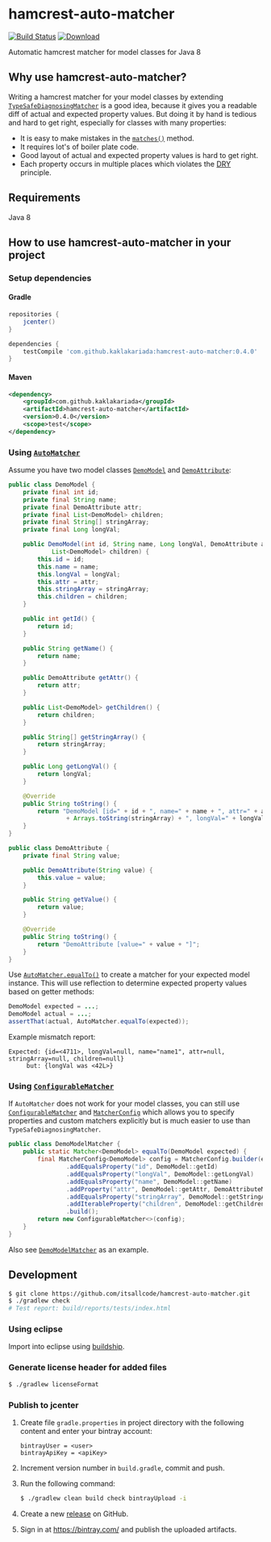 # hamcrest-auto-matcher

[![Build Status](https://travis-ci.org/itsallcode/hamcrest-auto-matcher.svg?branch=master)](https://travis-ci.org/itsallcode/hamcrest-auto-matcher)
[![Download](https://api.bintray.com/packages/kaklakariada/maven/hamcrest-auto-matcher/images/download.svg)](https://bintray.com/kaklakariada/maven/hamcrest-auto-matcher/_latestVersion)

Automatic hamcrest matcher for model classes for Java 8

## Why use hamcrest-auto-matcher?

Writing a hamcrest matcher for your model classes by extending [`TypeSafeDiagnosingMatcher`](http://hamcrest.org/JavaHamcrest/javadoc/1.3/org/hamcrest/TypeSafeDiagnosingMatcher.html) is a good idea, because it gives you a readable diff of actual and expected property values. But doing it by hand is tedious and hard to get right, especially for classes with many properties:
* It is easy to make mistakes in the [`matches()`](http://hamcrest.org/JavaHamcrest/javadoc/1.3/org/hamcrest/TypeSafeDiagnosingMatcher.html#matches%28java.lang.Object%29) method.
* It requires lot's of boiler plate code.
* Good layout of actual and expected property values is hard to get right.
* Each property occurs in multiple places which violates the [DRY](https://en.wikipedia.org/wiki/Don't_repeat_yourself) principle.

## Requirements

Java 8

## How to use hamcrest-auto-matcher in your project

### Setup dependencies

#### Gradle
```groovy
repositories {
    jcenter()
}

dependencies {
    testCompile 'com.github.kaklakariada:hamcrest-auto-matcher:0.4.0'
}
```

#### Maven
```xml
<dependency>
    <groupId>com.github.kaklakariada</groupId>
    <artifactId>hamcrest-auto-matcher</artifactId>
    <version>0.4.0</version>
    <scope>test</scope>
</dependency>
```

### Using [`AutoMatcher`](src/main/java/com/github/hamstercommunity/matcher/auto/AutoMatcher.java)

Assume you have two model classes [`DemoModel`](src/test/java/com/github/hamstercommunity/matcher/model/DemoModel.java) and [`DemoAttribute`](src/test/java/com/github/hamstercommunity/matcher/model/DemoAttribute.java):

```java
public class DemoModel {
    private final int id;
    private final String name;
    private final DemoAttribute attr;
    private final List<DemoModel> children;
    private final String[] stringArray;
    private final Long longVal;

    public DemoModel(int id, String name, Long longVal, DemoAttribute attr, String[] stringArray,
            List<DemoModel> children) {
        this.id = id;
        this.name = name;
        this.longVal = longVal;
        this.attr = attr;
        this.stringArray = stringArray;
        this.children = children;
    }

    public int getId() {
        return id;
    }

    public String getName() {
        return name;
    }

    public DemoAttribute getAttr() {
        return attr;
    }

    public List<DemoModel> getChildren() {
        return children;
    }

    public String[] getStringArray() {
        return stringArray;
    }

    public Long getLongVal() {
        return longVal;
    }

    @Override
    public String toString() {
        return "DemoModel [id=" + id + ", name=" + name + ", attr=" + attr + ", children=" + children + ", stringArray="
                + Arrays.toString(stringArray) + ", longVal=" + longVal + "]";
    }
}

public class DemoAttribute {
    private final String value;

    public DemoAttribute(String value) {
        this.value = value;
    }

    public String getValue() {
        return value;
    }

    @Override
    public String toString() {
        return "DemoAttribute [value=" + value + "]";
    }
}
```

Use [`AutoMatcher.equalTo()`](src/main/java/com/github/hamstercommunity/matcher/auto/AutoMatcher.java) to create a matcher for your expected model instance. This will use reflection to determine expected property values based on getter methods:

```java
DemoModel expected = ...;
DemoModel actual = ...;
assertThat(actual, AutoMatcher.equalTo(expected));
```

Example mismatch report:
```
Expected: {id=<4711>, longVal=null, name="name1", attr=null, stringArray=null, children=null}
     but: {longVal was <42L>}
```

### Using [`ConfigurableMatcher`](src/main/java/com/github/hamstercommunity/matcher/config/ConfigurableMatcher.java)
If `AutoMatcher` does not work for your model classes, you can still use [`ConfigurableMatcher`](src/main/java/com/github/hamstercommunity/matcher/config/ConfigurableMatcher.java) and [`MatcherConfig`](src/main/java/com/github/hamstercommunity/matcher/config/MatcherConfig.java) which allows you to specify properties and custom matchers explicitly but is much easier to use than `TypeSafeDiagnosingMatcher`.

```java
public class DemoModelMatcher {
    public static Matcher<DemoModel> equalTo(DemoModel expected) {
        final MatcherConfig<DemoModel> config = MatcherConfig.builder(expected)
                .addEqualsProperty("id", DemoModel::getId)
                .addEqualsProperty("longVal", DemoModel::getLongVal)
                .addEqualsProperty("name", DemoModel::getName)
                .addProperty("attr", DemoModel::getAttr, DemoAttributeMatcher::equalTo)
                .addEqualsProperty("stringArray", DemoModel::getStringArray)
                .addIterableProperty("children", DemoModel::getChildren, DemoModelMatcher::equalTo)
                .build();
        return new ConfigurableMatcher<>(config);
    }
}
```
Also see [`DemoModelMatcher`](src/test/java/com/github/hamstercommunity/matcher/model/DemoModelMatcher.java) as an example.

## Development

```bash
$ git clone https://github.com/itsallcode/hamcrest-auto-matcher.git
$ ./gradlew check
# Test report: build/reports/tests/index.html
```

### Using eclipse

Import into eclipse using [buildship](https://projects.eclipse.org/projects/tools.buildship).

### Generate license header for added files

```bash
$ ./gradlew licenseFormat
```

### Publish to jcenter

1. Create file `gradle.properties` in project directory with the following content and enter your bintray account:

    ```properties
    bintrayUser = <user>
    bintrayApiKey = <apiKey>
    ```

2. Increment version number in `build.gradle`, commit and push.
3. Run the following command:

    ```bash
    $ ./gradlew clean build check bintrayUpload -i
    ```

4. Create a new [release](https://github.com/itsallcode/hamcrest-auto-matcher/releases) on GitHub.
5. Sign in at https://bintray.com/ and publish the uploaded artifacts.
